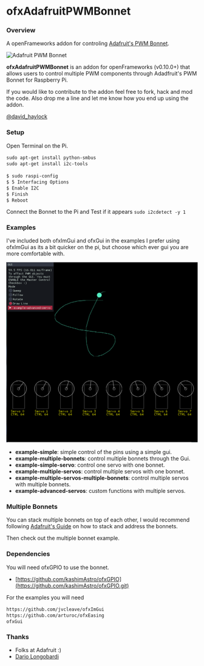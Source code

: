 ofxAdafruitPWMBonnet
===

### Overview

A openFrameworks addon for controling [Adafruit's PWM Bonnet](https://www.adafruit.com/product/3416).

![Adafruit PWM Bonnet](https://cdn-learn.adafruit.com/assets/assets/000/052/350/medium640/adafruit_products_2327-13.jpg?1521599294)

**ofxAdafruitPWMBonnet** is an addon for openFrameworks (v0.10.0+) that allows users to control multiple PWM components through Adadfruit's PWM Bonnet for Raspberry Pi.

If you would like to contribute to the addon feel free to fork, hack and mod the code.
Also drop me a line and let me know how you end up using the addon.

[@david_haylock](https://twitter.com/david_haylock)

### Setup

Open Terminal on the Pi.

```
sudo apt-get install python-smbus
sudo apt-get install i2c-tools

$ sudo raspi-config
$ 5 Interfacing Options
$ Enable I2C
$ Finish
$ Reboot
```

Connect the Bonnet to the Pi and Test if it appears
`sudo i2cdetect -y 1`

### Examples 

I've included both ofxImGui and ofxGui in the examples I prefer using ofxImGui as its a bit quicker on the pi, but choose which ever gui you are more comfortable with. 

![Dev](./docs/dev3.png)

- **example-simple**: simple control of the pins using a simple gui.
- **example-multiple-bonnets**: control multiple bonnets through the Gui.
- **example-simple-servo**: control one servo with one bonnet.
- **example-multiple-servos**: control multiple servos with one bonnet.
- **example-multiple-servos-multiple-bonnets**: control multiple servos with multiple bonnets.
- **example-advanced-servos**: custom functions with multiple servos.

### Multiple Bonnets

You can stack multiple bonnets on top of each other, I would recommend following [Adafruit's Guide](https://learn.adafruit.com/adafruit-16-channel-pwm-servo-hat-for-raspberry-pi/stacking-hats) on how to stack and address the bonnets.

Then check out the multiple bonnet example.

### Dependencies

You will need ofxGPIO to use the bonnet.

- [https://github.com/kashimAstro/ofxGPIO](https://github.com/kashimAstro/ofxGPIO.git)

For the examples you will need

```
https://github.com/jvcleave/ofxImGui
https://github.com/arturoc/ofxEasing
ofxGui
```

### Thanks

- Folks at Adafruit :)
- [Dario Longobardi](https://github.com/kashimAstro) 
